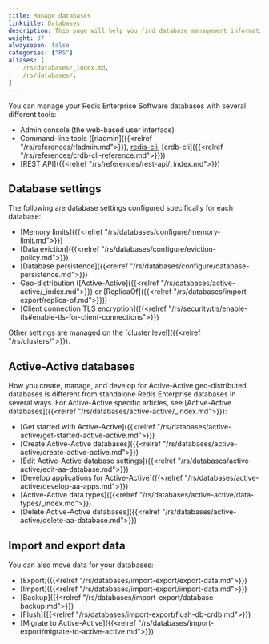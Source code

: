 ```yaml
---
title: Manage databases
linktitle: Databases
description: This page will help you find database management information in the Databases section. 
weight: 37
alwaysopen: false
categories: ["RS"]
aliases: [
    /rs/databases/_index.md,
    /rs/databases/,
]
---
```


You can manage your Redis Enterprise Software databases with several different tools:

- Admin console (the web-based user interface)
- Command-line tools ([rladmin]({{<relref "/rs/references/rladmin.md">}}), [redis-cli](https://redis.io/docs/manual/cli/), [crdb-cli]({{<relref "/rs/references/crdb-cli-reference.md">}}))
- [REST API]({{<relref "/rs/references/rest-api/_index.md">}})

## Database settings

The following are database settings configured specifically for each database:

- [Memory limits]({{<relref "/rs/databases/configure/memory-limit.md">}})
- [Data eviction]({{<relref "/rs/databases/configure/eviction-policy.md">}})
- [Database persistence]({{<relref "/rs/databases/configure/database-persistence.md">}})
- Geo-distribution ([Active-Active]({{<relref "/rs/databases/active-active/_index.md">}}) or [ReplicaOf]({{<relref "/rs/databases/import-export/replica-of.md">}}))
- [Client connection TLS encryption]({{<relref "/rs/security/tls/enable-tls#enable-tls-for-client-connections">}})

Other settings are managed on the [cluster level]({{<relref "/rs/clusters/">}}).

## Active-Active databases

How you create, manage, and develop for Active-Active geo-distributed databases is different from standalone Redis Enterprise databases in several ways. For Active-Active specific articles, see [Active-Active databases]({{<relref "/rs/databases/active-active/_index.md">}}):

- [Get started with Active-Active]({{<relref "/rs/databases/active-active/get-started-active-active.md">}})
- [Create Active-Active databases]({{<relref "/rs/databases/active-active/create-active-active.md">}})
- [Edit Active-Active database settings]({{<relref "/rs/databases/active-active/edit-aa-database.md">}})
- [Develop applications for Active-Active]({{<relref "/rs/databases/active-active/develop-aa-apps.md">}})
- [Active-Active data types]({{<relref "/rs/databases/active-active/data-types/_index.md">}})
- [Delete Active-Active databases]({{<relref "/rs/databases/active-active/delete-aa-database.md">}})

## Import and export data

You can also move data for your databases:

- [Export]({{<relref "/rs/databases/import-export/export-data.md">}})
- [Import]({{<relref "/rs/databases/import-export/import-data.md">}})
- [Backup]({{<relref "/rs/databases/import-export/database-backup.md">}})
- [Flush]({{<relref "/rs/databases/import-export/flush-db-crdb.md">}})
- [Migrate to Active-Active]({{<relref "/rs/databases/import-export/migrate-to-active-active.md">}})
